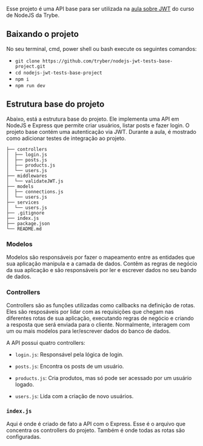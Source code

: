 Esse projeto é uma API base para ser utilizada na [aula sobre JWT](https://app.betrybe.com/course/back-end/autenticacao-e-upload-de-arquivos/nodejs-jwt-json-web-token/acf1c24f-d531-4cf0-be9b-2384e37799d7) do curso de NodeJS da Trybe.

##  Baixando o projeto

No seu terminal, cmd, power shell ou bash execute os seguintes comandos:

- `git clone https://github.com/tryber/nodejs-jwt-tests-base-project.git`
- `cd nodejs-jwt-tests-base-project`
- `npm i`
- `npm run dev`

## Estrutura base do projeto

Abaixo, está a estrutura base do projeto. Ele implementa uma API em NodeJS e Express  que permite criar usuários, listar posts e fazer login. O projeto base contém uma autenticação via JWT. Durante a aula, é mostrado como adicionar testes de integração ao projeto.
 
```
├── controllers
│  ├── login.js
│  ├── posts.js
│  ├── products.js
│  └── users.js
├── middlewares
│  └── validateJWT.js
├── models
│  ├── connections.js
│  └── users.js
├── services
│  └── users.js
├── .gitignore
├── index.js
├── package.json
└── README.md
```

### Modelos

Modelos são responsáveis por fazer o mapeamento entre as entidades que sua aplicação manipula e a camada de dados. Contêm as regras de negócio da sua aplicação e são responsáveis por ler e escrever dados no seu bando de dados.

### Controllers

Controllers são as funções utilizadas como callbacks na definição de rotas.
Eles são resposáveis por lidar com as requisições que chegam nas diferentes rotas de sua aplicação, executando regras de negócio e criando a resposta que será enviada para o cliente. Normalmente, interagem com um ou mais modelos para ler/escrever dados do banco de dados.

A API possui quatro controllers:
  
  - `login.js`: Responsável pela lógica de login.

  - `posts.js`: Encontra os posts de um usuário.

  - `products.js`: Cria produtos, mas só pode ser acessado por um usuário logado.

  - `users.js`: Lida com a criação de novo usuários.
 
### `index.js`

Aqui é onde é criado de fato a API com o Express. Esse é o arquivo que concentra os controllers do projeto. Também é onde todas as rotas são configuradas.
